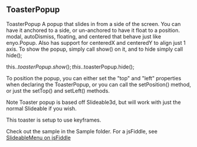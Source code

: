 
## ToasterPopup

ToasterPopup
A popup that slides in from a side of the screen.
You can have it anchored to a side, or un-anchored to have it float to a position.
modal, autoDismiss, floating, and centered that behave just like enyo.Popup.
Also has support for centeredX and centeredY to align just 1 axis.
To show the popup, simply call show() on it, and to hide simply call hide();

this.$.toasterPopup.show();
this.$.toasterPopup.hide();

To position the popup, you can either set the "top" and "left" properties when declaring the ToasterPopup, or you can call the setPosition() method, or just the setTop() and setLeft() methods.

Note Toaster popup is based off Slideable3d, but will work with just the normal Slideable if you wish.

This toaster is setup to use keyframes.

Check out the sample in the Sample folder.
For a jsFiddle, see  [SlideableMenu on jsFiddle](http://jsfiddle.net/B4QHA/1/)


